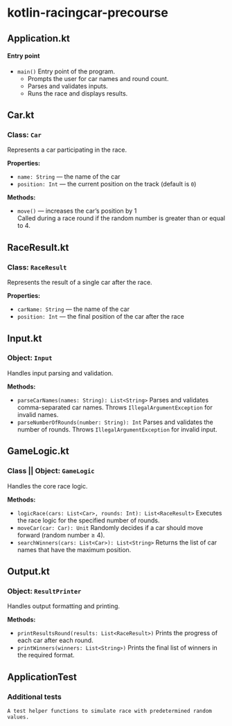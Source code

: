 # kotlin-racingcar-precourse 
## Application.kt
#### Entry point
- `main()`
  Entry point of the program.
    - Prompts the user for car names and round count.
    - Parses and validates inputs.
    - Runs the race and displays results.
## Car.kt
### Class: `Car`
Represents a car participating in the race.

**Properties:**
- `name: String` — the name of the car
- `position: Int` — the current position on the track (default is `0`)

**Methods:**
- `move()` — increases the car’s position by 1  
  Called during a race round if the random number is greater than or equal to 4.
## RaceResult.kt
### Class: `RaceResult`
Represents the result of a single car after the race.

**Properties:**
- `carName: String` — the name of the car
- `position: Int` — the final position of the car after the race
## Input.kt
### Object: `Input`
Handles input parsing and validation.

**Methods:**
- `parseCarNames(names: String): List<String>`
  Parses and validates comma-separated car names. Throws `IllegalArgumentException` for invalid names.
- `parseNumberOfRounds(number: String): Int`
  Parses and validates the number of rounds. Throws `IllegalArgumentException` for invalid input.
## GameLogic.kt
### Class || Object: `GameLogic`
Handles the core race logic.

**Methods:**
- `logicRace(cars: List<Car>, rounds: Int): List<RaceResult>`
  Executes the race logic for the specified number of rounds.
- `moveCar(car: Car): Unit`
  Randomly decides if a car should move forward (random number ≥ 4).
- `searchWinners(cars: List<Car>): List<String>`
  Returns the list of car names that have the maximum position.
## Output.kt
### Object: `ResultPrinter`
Handles output formatting and printing.

**Methods:**
- `printResultsRound(results: List<RaceResult>)`
  Prints the progress of each car after each round.
- `printWinners(winners: List<String>)`
  Prints the final list of winners in the required format.
## ApplicationTest
### Additional tests
    A test helper functions to simulate race with predetermined random values.
